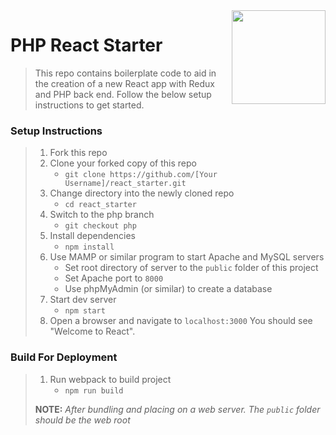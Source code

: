 <img align="right" width="150" src="https://github.com/Learning-Fuze/react_starter/blob/php/public/dist/php-react.png">

# PHP React Starter

> This repo contains boilerplate code to aid in the creation of a new React app with Redux and PHP back end. Follow the below setup instructions to get started.

### Setup Instructions

> 1. Fork this repo
> 1. Clone your forked copy of this repo
>    - `git clone https://github.com/[Your Username]/react_starter.git`
> 1. Change directory into the newly cloned repo
>    - `cd react_starter`
> 1. Switch to the php branch
>    - `git checkout php`
> 1. Install dependencies 
>    - `npm install`
> 1. Use MAMP or similar program to start Apache and MySQL servers
>    - Set root directory of server to the `public` folder of this project
>    - Set Apache port to `8000`
>    - Use phpMyAdmin (or similar) to create a database
> 1. Start dev server
>    - `npm start`
> 1. Open a browser and navigate to `localhost:3000` You should see "Welcome to React".

### Build For Deployment

> 1. Run webpack to build project
>    - `npm run build`
> 
> **NOTE:** *After bundling and placing on a web server. The `public` folder should be the web root*
